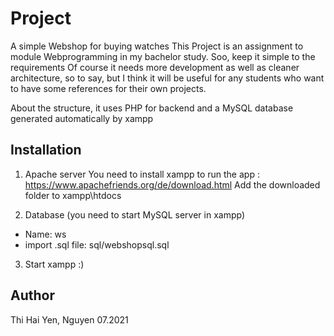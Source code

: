 # Project
A simple Webshop for buying watches
This Project is an assignment to module Webprogramming in my bachelor study.
Soo, keep it simple to the requirements
Of course it needs more development as well as cleaner architecture, so to say, 
but I think it will be useful for any students who want to have some references for their own projects.

About the structure, it uses PHP for backend and a MySQL database generated automatically by xampp

## Installation
1. Apache server
You need to install xampp to run the app : https://www.apachefriends.org/de/download.html
Add the downloaded folder to xampp\htdocs

2. Database (you need to start MySQL server in xampp)
- Name: ws
- import .sql file: sql/webshopsql.sql

3. Start xampp :)

## Author
Thi Hai Yen, Nguyen
07.2021


